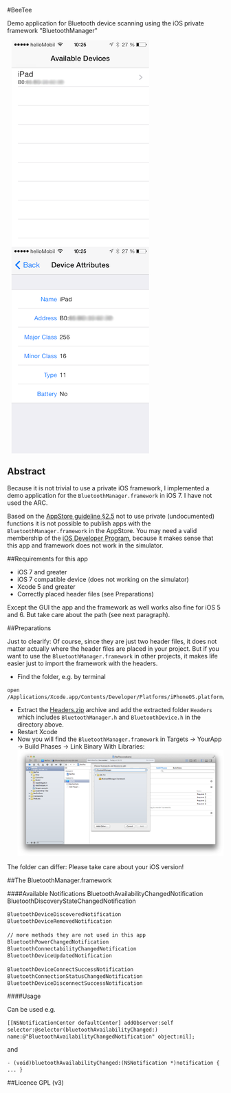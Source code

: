 #BeeTee

Demo application for Bluetooth device scanning using the iOS private framework "BluetoothManager"

<p><img src="landingPage/screen1.png" align="center" hspace="10" alt="Main View"> <img src="landingPage/screen2.png" align="center" hspace="10" alt="Detail View"> </p>


## Abstract

Because it is not trivial to use a private iOS framework, I implemented a demo application for the `BluetoothManager.framework` in iOS 7. I have not used the ARC.

Based on the [AppStore guideline §2.5](https://developer.apple.com/appstore/resources/approval/guidelines.html) not to use private (undocumented) functions it is not possible to publish apps with the `BluetoothManager.framework` in the AppStore. You may need a valid membership of the [iOS Developer Program](https://developer.apple.com/programs/ios/), because it makes sense that this app and framework does not work in the simulator.



##Requirements for this app

* iOS 7 and greater
* iOS 7 compatible device (does not working on the simulator)
* Xcode 5 and greater
* Correctly placed header files (see Preparations)

Except the GUI the app and the framework as well works also fine for iOS 5 and 6. But take care about the path (see next paragraph).

##Preparations

Just to clearify: Of course, since they are just two header files, it does not matter actually where the header files are placed in your project. But if you want to use the `BluetoothManager.framework` in other projects, it makes life easier just to import  the framework with the headers. 

* Find the folder, e.g. by terminal
<pre><code>open /Applications/Xcode.app/Contents/Developer/Platforms/iPhoneOS.platform/Developer/SDKs/iPhoneOS7.0.sdk/System/Library/PrivateFrameworks/BluetoothManager.framework</code></pre>
* Extract the [Headers.zip](/Headers.zip) archive and add the extracted folder `Headers` which includes `BluetoothManager.h` and `BluetoothDevice.h` in the directory above.
* Restart Xcode
* Now you will find the `BluetoothManager.framework` in Targets → YourApp → Build Phases → Link Binary With Libraries:
![Alt text](/landingPage/linkLibrary.png)


The folder can differ: Please take care about your iOS version!



##The BluetoothManager.framework

####Available Notifications
    BluetoothAvailabilityChangedNotification
    BluetoothDiscoveryStateChangedNotification

    BluetoothDeviceDiscoveredNotification
    BluetoothDeviceRemovedNotification
    
    // more methods they are not used in this app
    BluetoothPowerChangedNotification
    BluetoothConnectabilityChangedNotification
    BluetoothDeviceUpdatedNotification

    BluetoothDeviceConnectSuccessNotification
    BluetoothConnectionStatusChangedNotification
    BluetoothDeviceDisconnectSuccessNotification


####Usage

Can be used e.g. 
<pre><code>[[NSNotificationCenter defaultCenter] addObserver:self selector:@selector(bluetoothAvailabilityChanged:) name:@"BluetoothAvailabilityChangedNotification" object:nil];</code></pre>
and 
<pre><code>- (void)bluetoothAvailabilityChanged:(NSNotification *)notification { ... }</code></pre>



##Licence
GPL (v3)



